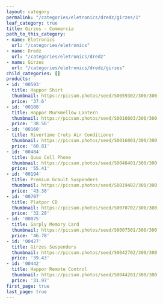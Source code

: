 ```yaml
---
layout: category
permalink: "/categories/eletronics/dredz/girzes/1"
leaf_category: true
title: Girzes - Commercia
path_to_this_category:
- name: Eletronics
  url: "/categories/eletronics"
- name: Dredz
  url: "/categories/eletronics/dredz"
- name: Girzes
  url: "/categories/eletronics/dredz/girzes"
child_categories: []
products:
- id: '00593'
  title: Happor Shirt
  thumbnail: https://picsum.photos/seed/S0059302/300/300
  price: '37.6'
- id: '00108'
  title: Happor Murkmellow Lantern
  thumbnail: https://picsum.photos/seed/S0010803/300/300
  price: '38.56'
- id: '00160'
  title: Rivertime Cruts Air Conditioner
  thumbnail: https://picsum.photos/seed/S0016001/300/300
  price: '60.81'
- id: '00484'
  title: Quux Cell Phone
  thumbnail: https://picsum.photos/seed/S0048401/300/300
  price: '55.41'
- id: '00194'
  title: Premium Grault Suspenders
  thumbnail: https://picsum.photos/seed/S0019402/300/300
  price: '43.38'
- id: '00707'
  title: Platpor CD
  thumbnail: https://picsum.photos/seed/S0070702/300/300
  price: '32.28'
- id: '00075'
  title: Garply Memory Card
  thumbnail: https://picsum.photos/seed/S0007501/300/300
  price: '46.78'
- id: '00427'
  title: Girzes Suspenders
  thumbnail: https://picsum.photos/seed/S0042702/300/300
  price: '39.43'
- id: '00442'
  title: Happor Remote Control
  thumbnail: https://picsum.photos/seed/S0044201/300/300
  price: '31.97'
first_page: true
last_page: true
---
```

